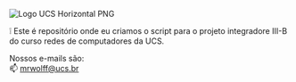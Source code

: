 ![Logo UCS Horizontal PNG](https://user-images.githubusercontent.com/25728821/84577998-74d4ee00-ad97-11ea-8f58-5125713d45a3.png)

❕ Este é repositório onde eu criamos o script para o projeto integradore III-B do curso redes de computadores da UCS.

Nossos e-mails são:<br>
📫  mrwolff@ucs.br


